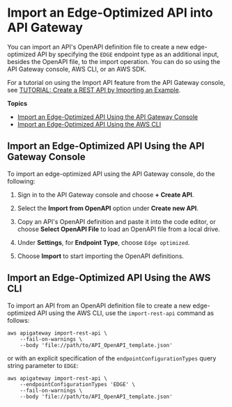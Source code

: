 # Import an Edge\-Optimized API into API Gateway<a name="import-edge-optimized-api"></a>

You can import an API's OpenAPI definition file to create a new edge\-optimized API by specifying the `EDGE` endpoint type as an additional input, besides the OpenAPI file, to the import operation\. You can do so using the API Gateway console, AWS CLI, or an AWS SDK\.

For a tutorial on using the Import API feature from the API Gateway console, see [TUTORIAL: Create a REST API by Importing an Example](api-gateway-create-api-from-example.md)\.

**Topics**
+ [Import an Edge\-Optimized API Using the API Gateway Console](#import-edge-optimized-api-with-console)
+ [Import an Edge\-Optimized API Using the AWS CLI](#import-edge-optimized-api-with-awscli)

## Import an Edge\-Optimized API Using the API Gateway Console<a name="import-edge-optimized-api-with-console"></a>

To import an edge\-optimized API using the API Gateway console, do the following:

1.  Sign in to the API Gateway console and choose **\+ Create API**\. 

1.  Select the **Import from OpenAPI** option under **Create new API**\.

1.  Copy an API's OpenAPI definition and paste it into the code editor, or choose **Select OpenAPI File** to load an OpenAPI file from a local drive\.

1.  Under **Settings**, for **Endpoint Type**, choose `Edge optimized`\.

1.  Choose **Import** to start importing the OpenAPI definitions\.

## Import an Edge\-Optimized API Using the AWS CLI<a name="import-edge-optimized-api-with-awscli"></a>

To import an API from an OpenAPI definition file to create a new edge\-optimized API using the AWS CLI, use the `import-rest-api` command as follows:

```
aws apigateway import-rest-api \
    --fail-on-warnings \
    --body 'file://path/to/API_OpenAPI_template.json'
```

or with an explicit specification of the `endpointConfigurationTypes` query string parameter to `EDGE`: 

```
aws apigateway import-rest-api \
    --endpointConfigurationTypes 'EDGE' \
    --fail-on-warnings \
    --body 'file://path/to/API_OpenAPI_template.json'
```